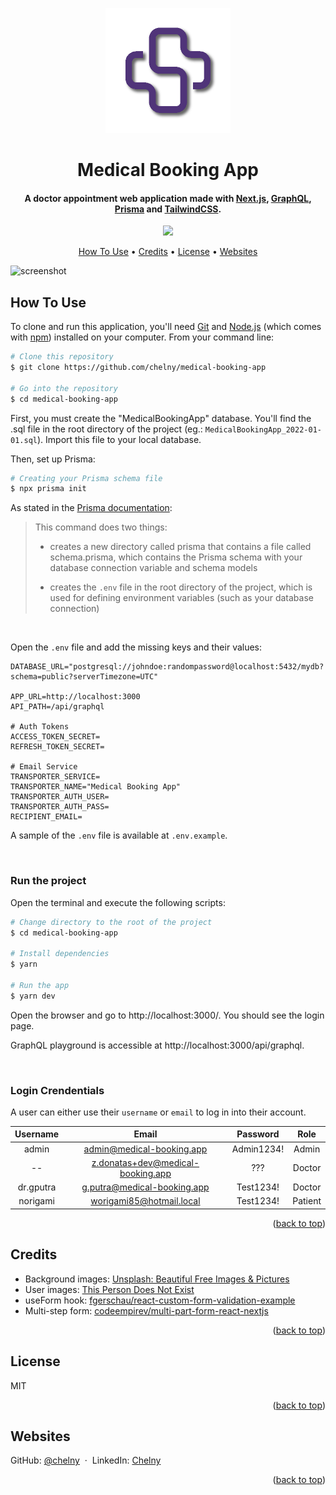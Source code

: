 <a name="readme-top"></a>

<div align="center">
  <img src="public/assets/images/icons/logo.png" alt="Medical Booking App" width="200">
  <br>
  <h1>Medical Booking App</h1>
</div>

<h4 align="center">A doctor appointment web application made with <a href="https://nextjs.org/" target="_blank">Next.js</a>, <a href="https://graphql.org/" target="_blank">GraphQL</a>, <a href="https://www.prisma.io/" target="_blank">Prisma</a> and <a href="https://tailwindcss.com/" target="_blank">TailwindCSS</a>.</h4>

<p align="center">
  <a href="https://www.paypal.me/ChelnyD">
    <img src="https://img.shields.io/badge/$-donate-ff69b4.svg?maxAge=2592000&amp;style=flat">
  </a>
</p>

<p align="center">
  <a href="#how-to-use">How To Use</a> •
  <a href="#credits">Credits</a> •
  <a href="#license">License</a> •
  <a href="#websites">Websites</a>
</p>

![screenshot](public/assets/images/github/home-page-desktop.png)

## How To Use

To clone and run this application, you'll need [Git](https://git-scm.com) and [Node.js](https://nodejs.org/en/download/) (which comes with [npm](http://npmjs.com)) installed on your computer. From your command line:

```bash
# Clone this repository
$ git clone https://github.com/chelny/medical-booking-app

# Go into the repository
$ cd medical-booking-app
```

First, you must create the "MedicalBookingApp" database. You'll find the .sql file in the root directory of the project (eg.: `MedicalBookingApp_2022-01-01.sql`). Import this file to your local database.

Then, set up Prisma:

```bash
# Creating your Prisma schema file
$ npx prisma init
```

As stated in the [Prisma documentation](https://www.prisma.io/docs/getting-started/setup-prisma/add-to-existing-project/relational-databases-typescript-postgres#set-up-prisma):

> This command does two things:
>
> - creates a new directory called prisma that contains a file called schema.prisma, which contains the Prisma schema with your database connection variable and schema models
>
> - creates the `.env` file in the root directory of the project, which is used for defining environment variables (such as your database connection)

<br />

Open the `.env` file and add the missing keys and their values:

```
DATABASE_URL="postgresql://johndoe:randompassword@localhost:5432/mydb?schema=public?serverTimezone=UTC"

APP_URL=http://localhost:3000
API_PATH=/api/graphql

# Auth Tokens
ACCESS_TOKEN_SECRET=
REFRESH_TOKEN_SECRET=

# Email Service
TRANSPORTER_SERVICE=
TRANSPORTER_NAME="Medical Booking App"
TRANSPORTER_AUTH_USER=
TRANSPORTER_AUTH_PASS=
RECIPIENT_EMAIL=
```

A sample of the `.env` file is available at `.env.example`.

<br/>

### Run the project

Open the terminal and execute the following scripts:

```bash
# Change directory to the root of the project
$ cd medical-booking-app

# Install dependencies
$ yarn

# Run the app
$ yarn dev
```

Open the browser and go to http://localhost:3000/. You should see the login page.

GraphQL playground is accessible at http://localhost:3000/api/graphql.

<br/>

### Login Crendentials

A user can either use their `username` or `email` to log in into their account.

| Username  |               Email               |  Password  |  Role   |
| :-------: | :-------------------------------: | :--------: | :-----: |
|   admin   |     admin@medical-booking.app     | Admin1234! |  Admin  |
|    --     | z.donatas+dev@medical-booking.app |    ???     | Doctor  |
| dr.gputra |    g.putra@medical-booking.app    | Test1234!  | Doctor  |
| norigami  |     worigami85@hotmail.local      | Test1234!  | Patient |

<p align="end">(<a href="#readme-top">back to top</a>)</p>

## Credits

- Background images: [Unsplash: Beautiful Free Images & Pictures](https://unsplash.com/)
- User images: [This Person Does Not Exist](https://thispersondoesnotexist.com/)
- useForm hook: [fgerschau/react-custom-form-validation-example](https://github.com/fgerschau/react-custom-form-validation-example)
- Multi-step form: [codeempirev/multi-part-form-react-nextjs](https://github.com/codeempirev/multi-part-form-react-nextjs)

<p align="end">(<a href="#readme-top">back to top</a>)</p>

## License

MIT

<p align="end">(<a href="#readme-top">back to top</a>)</p>

## Websites

GitHub: [@chelny](https://github.com/chelny) &nbsp;&middot;&nbsp;
LinkedIn: [Chelny](https://linkedin.com/in/chelny)

<p align="end">(<a href="#readme-top">back to top</a>)</p>
